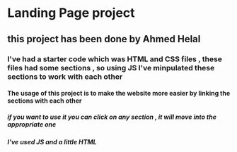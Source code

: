 

# Landing Page project
## this project has been done by Ahmed Helal
### I've had a starter code which was HTML and CSS files , these files had some sections , so using JS I've minpulated these sections to work with each other
#### The usage of this project is to make the website more easier by linking the sections with each other
##### if you want to use it you can click on any section , it will move into the appropriate one
##### I've used JS and a little HTML 
